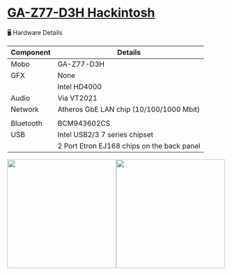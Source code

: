 # <a href="https://www.gigabyte.com/Motherboard/GA-Z77-D3H-rev-10#ov">GA-Z77-D3H Hackintosh</a>

<g-emoji class="g-emoji" alias="desktop_computer" fallback-src="https://github.githubassets.com/images/icons/emoji/unicode/1f5a5.png">🖥</g-emoji> Hardware Details</h2>
<table>
<thead>
<tr>
<th>Component</th>
<th>Details</th>
</tr>
</thead>
<tbody>
<tr>
<td>Mobo</td>
<td>GA-Z77-D3H</td>
</tr>
<tr>
<td>GFX</td>
<td>None</td>
</tr>
<tr>
<td></td>
<td>Intel HD4000</td>
</tr>
<tr>
<td>Audio</td>
<td>Via VT2021</td>
</tr>
<tr>
<td>Network</td>
<td>Atheros GbE LAN chip (10/100/1000 Mbit)</td>
</tr>
<tr>
<td></td>
<td></td>
</tr>
<tr>
<td>Bluetooth</td>
<td>BCM943602CS</td>
</tr>
<tr>
<td>USB</td>
<td>Intel USB2/3 7 series chipset</td>
</tr>
<tr>
<td></td>
<td>2 Port Etron EJ168 chips on the back panel</td>
</tr>
  
 
</table>

<img src="https://static.gigabyte.com/StaticFile/Image/Global/1161dd75470bbb347310fed3d2d280fa/Product/8692/png/1000" width="250"><img src="https://static.gigabyte.com/StaticFile/Image/Global/bb46101b4eeeaf30b02ee596b7264d68/Product/8694/webp/1000" width="250">

